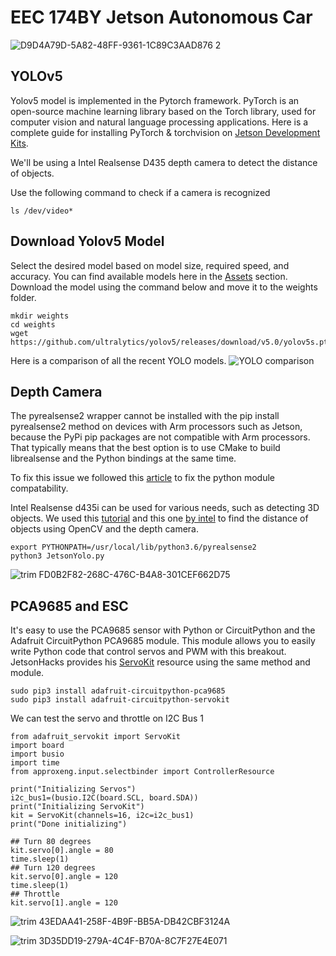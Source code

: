 # EEC 174BY Jetson Autonomous Car
![D9D4A79D-5A82-48FF-9361-1C89C3AAD876 2](https://user-images.githubusercontent.com/45084728/156068470-cbd6c61e-66b8-4e6d-9f33-7aa0a01bc8f1.jpeg)


## YOLOv5

Yolov5 model is implemented in the Pytorch framework. PyTorch is an open-source machine learning library based on the Torch library, used for computer vision and natural language processing applications. Here is a complete guide for installing PyTorch & torchvision on [Jetson Development Kits](https://forums.developer.nvidia.com/t/pytorch-for-jetson-version-1-10-now-available/72048/2).

We'll be using a Intel Realsense D435 depth camera to detect the distance of objects.

Use the following command to check if a camera is recognized

`ls /dev/video*`

## Download Yolov5 Model
Select the desired model based on model size, required speed, and accuracy. You can find available models here in the [Assets](https://github.com/ultralytics/yolov5/releases) section. Download the model using the command below and move it to the weights folder. 

```
mkdir weights
cd weights
wget https://github.com/ultralytics/yolov5/releases/download/v5.0/yolov5s.pt
```

Here is a comparison of all the recent YOLO models.
![YOLO comparison](https://user-images.githubusercontent.com/26833433/155040763-93c22a27-347c-4e3c-847a-8094621d3f4e.png)

## Depth Camera

The pyrealsense2 wrapper cannot be installed with the pip install pyrealsense2 method on devices with Arm processors such as Jetson, because the PyPi pip packages are not compatible with Arm processors. That typically means that the best option is to use CMake to build librealsense and the Python bindings at the same time.

To fix this issue we followed this [article](https://cognitivexr.at/blog/2021/07/29/installing-pyrealsense2-nvidia-jetson-xavier-nx.html) to fix the python module compatability.

Intel Realsense d435i can be used for various needs, such as detecting 3D objects. We used this [tutorial](https://pysource.com/2021/03/11/distance-detection-with-depth-camera-intel-realsense-d435i/) and this one [by intel](https://dev.intelrealsense.com/docs/nvidia-jetson-tx2-installation) to find the distance of objects using OpenCV and the depth camera.


```
export PYTHONPATH=/usr/local/lib/python3.6/pyrealsense2
python3 JetsonYolo.py
```

![trim FD0B2F82-268C-476C-B4A8-301CEF662D75](https://user-images.githubusercontent.com/45084728/156067969-0fe2ecd1-2fe2-4cbd-b051-d1dfe281d63a.gif)


## PCA9685 and ESC

It's easy to use the PCA9685 sensor with Python or CircuitPython and the Adafruit CircuitPython PCA9685 module.  This module allows you to easily write Python code that control servos and PWM with this breakout. JetsonHacks provides his [ServoKit](https://www.jetsonhacks.com/2019/07/22/jetson-nano-using-i2c/) resource using the same method and module. 
```
sudo pip3 install adafruit-circuitpython-pca9685
sudo pip3 install adafruit-circuitpython-servokit
```
We can test the servo and throttle on I2C Bus 1
```
from adafruit_servokit import ServoKit
import board
import busio
import time
from approxeng.input.selectbinder import ControllerResource
    
print("Initializing Servos")
i2c_bus1=(busio.I2C(board.SCL, board.SDA))
print("Initializing ServoKit")
kit = ServoKit(channels=16, i2c=i2c_bus1)
print("Done initializing")

## Turn 80 degrees
kit.servo[0].angle = 80
time.sleep(1)
## Turn 120 degrees
kit.servo[0].angle = 120
time.sleep(1)
## Throttle
kit.servo[1].angle = 120
```
![trim 43EDAA41-258F-4B9F-BB5A-DB42CBF3124A](https://user-images.githubusercontent.com/45084728/156069635-38dddec5-0083-4e1f-a0eb-c1b026f38e30.gif)


![trim 3D35DD19-279A-4C4F-B70A-8C7F27E4E071](https://user-images.githubusercontent.com/45084728/156446457-172b59ed-e3a5-4f0d-a895-c1d44114b07d.gif)



